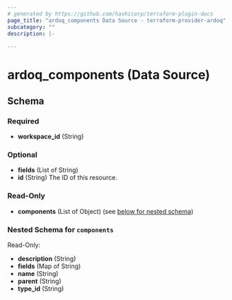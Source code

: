 ```yaml
---
# generated by https://github.com/hashicorp/terraform-plugin-docs
page_title: "ardoq_components Data Source - terraform-provider-ardoq"
subcategory: ""
description: |-
  
---
```


# ardoq_components (Data Source)





<!-- schema generated by tfplugindocs -->
## Schema

### Required

- **workspace_id** (String)

### Optional

- **fields** (List of String)
- **id** (String) The ID of this resource.

### Read-Only

- **components** (List of Object) (see [below for nested schema](#nestedatt--components))

<a id="nestedatt--components"></a>
### Nested Schema for `components`

Read-Only:

- **description** (String)
- **fields** (Map of String)
- **name** (String)
- **parent** (String)
- **type_id** (String)


